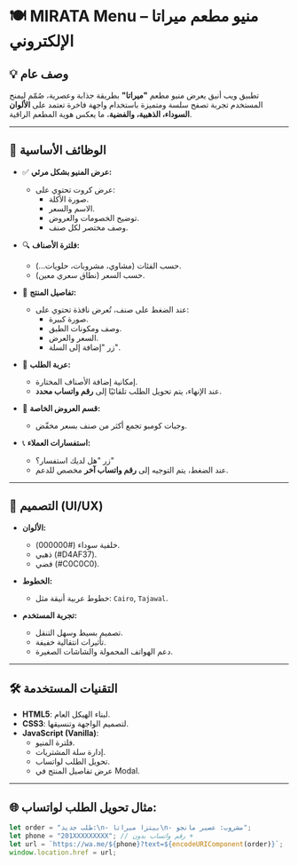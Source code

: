 # 🍽️ MIRATA Menu – منيو مطعم ميراتا الإلكتروني

## 💡 وصف عام

تطبيق ويب أنيق يعرض منيو مطعم **"ميراتا"** بطريقة جذابة وعصرية، صُمّم ليمنح المستخدم تجربة تصفح سلسة ومتميزة باستخدام واجهة فاخرة تعتمد على **الألوان السوداء، الذهبية، والفضية**، ما يعكس هوية المطعم الراقية.

---

## 🧩 الوظائف الأساسية

- ✅ **عرض المنيو بشكل مرئي:**
  - عرض كروت تحتوي على:
    - صورة الأكلة.
    - الاسم والسعر.
    - توضيح الخصومات والعروض.
    - وصف مختصر لكل صنف.

- 🔍 **فلترة الأصناف:**
  - حسب الفئات (مشاوي، مشروبات، حلويات...).
  - حسب السعر (نطاق سعري معين).

- 📄 **تفاصيل المنتج:**
  - عند الضغط على صنف، تُعرض نافذة تحتوي على:
    - صورة كبيرة.
    - وصف ومكونات الطبق.
    - السعر والعرض.
    - زر "إضافة إلى السلة".

- 🛒 **عربة الطلب:**
  - إمكانية إضافة الأصناف المختارة.
  - عند الإنهاء، يتم تحويل الطلب تلقائيًا إلى **رقم واتساب محدد**.

- 🎁 **قسم العروض الخاصة:**
  - وجبات كومبو تجمع أكثر من صنف بسعر مخفّض.

- 📞 **استفسارات العملاء:**
  - زر "هل لديك استفسار؟"
  - عند الضغط، يتم التوجيه إلى **رقم واتساب آخر** مخصص للدعم.

---

## 🎨 التصميم (UI/UX)

- **الألوان:**
  - خلفية سوداء (#000000).
  - ذهبي (#D4AF37).
  - فضي (#C0C0C0).

- **الخطوط:**
  - خطوط عربية أنيقة مثل: `Cairo`, `Tajawal`.

- **تجربة المستخدم:**
  - تصميم بسيط وسهل التنقل.
  - تأثيرات انتقالية خفيفة.
  - دعم الهواتف المحمولة والشاشات الصغيرة.

---

## 🛠️ التقنيات المستخدمة

- **HTML5**: لبناء الهيكل العام.
- **CSS3**: لتصميم الواجهة وتنسيقها.
- **JavaScript (Vanilla)**:
  - فلترة المنيو.
  - إدارة سلة المشتريات.
  - تحويل الطلب لواتساب.
  - عرض تفاصيل المنتج في Modal.

---

## 🌐 مثال تحويل الطلب لواتساب:

```js
let order = "طلب جديد:\n- بيتزا ميراتا\n- مشروب: عصير مانجو";
let phone = "201XXXXXXXXX"; // رقم واتساب بدون +
let url = `https://wa.me/${phone}?text=${encodeURIComponent(order)}`;
window.location.href = url;
